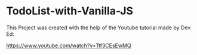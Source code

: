 # TodoList-with-Vanilla-JS
This Project was created with the help of the Youtube tutorial made by Dev Ed:

https://www.youtube.com/watch?v=Ttf3CEsEwMQ

